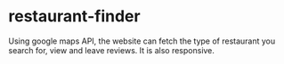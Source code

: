 # restaurant-finder
Using google maps API, the website can fetch the type of restaurant you search for, view and leave reviews. It is also responsive.
